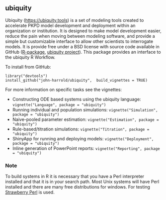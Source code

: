 ## ubiquity

Ubiquity (<https://ubiquity.tools>) is a set of modeling tools created to accelerate PKPD model development and deployment within an organization or institution. It is designed to make model development easier, reduce the pain when moving between modeling software, and provide a simple but customizable interface to allow other scientists to interrogate models. It is provide free under a BSD license with source code available in GitHub ([R-package](https://github.com/john-harrold/ubiquity), [ubiquity project](https://github.com/john-harrold/ubiquity-pkpd)). This package provides an interface to the ubiquity R Workflow. 

To install from GitHub:
```
library("devtools")
install_github("john-harrold/ubiquity",  build_vignettes = TRUE)
```
For more information on specific tasks see the vignettes: 

* Constructing ODE based systems using the ubiquity language: ``vignette("Language", package = "ubiquity")``
* Running individual and population simulations: ``vignette("Simulation", package = "ubiquity")``
* Naive-pooled parameter estimation: ``vignette("Estimation", package = "ubiquity")``
* Rule-based/titration simulations: ``vignette("Titration", package = "ubiquity")``
* ShinyApp for running and deploying models: ``vignette("Deployment", package = "ubiquity")``
* Inline generation of PowerPoint reports: ``vignette("Reporting", package = "ubiquity")``

### Note
To build systems in R it is necessary that you have a Perl interpreter installed and that it is in your search path. Most Unix systems will have Perl installed and there are many free distributions for windows. For testing [Strawberry Perl](http://strawberryperl.com) is used. 
